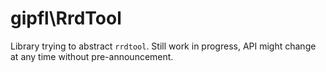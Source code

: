 gipfl\\RrdTool
==============

Library trying to abstract `rrdtool`. Still work in progress, API might change
at any time without pre-announcement.
